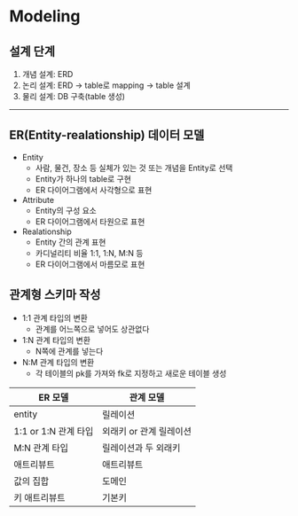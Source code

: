 # Modeling
## 설계 단계
1. 개념 설계: ERD
2. 논리 설계: ERD -> table로 mapping -> table 설계
3. 물리 설계: DB 구축(table 생성)


---

## ER(Entity-realationship) 데이터 모델
* Entity
    * 사람, 물건, 장소 등 실체가 있는 것 또는 개념을 Entity로 선택
    * Entity가 하나의 table로 구현
    * ER 다이어그램에서 사각형으로 표현
* Attribute
    * Entity의 구성 요소
    * ER 다이어그램에서 타원으로 표현
* Realationship
    * Entity 간의 관계 표현
    * 카디널리티 비율 1:1, 1:N, M:N 등
    * ER 다이어그램에서 마름모로 표현


## 관계형 스키마 작성
* 1:1 관계 타입의 변환
    * 관계를 어느쪽으로 넣어도 상관없다
* 1:N 관계 타입의 변환
    * N쪽에 관계를 넣는다
* N:M 관계 타입의 변환
    * 각 테이블의 pk를 가져와 fk로 지정하고 새로운 테이블 생성

|ER 모델|관계 모델|
|---|---|
|entity|릴레이션|
|1:1 or 1:N 관계 타입|외래키 or 관계 릴레이션|
|M:N 관계 타입|릴레이션과 두 외래키|
|애트리뷰트|애트리뷰트|
|값의 집합|도메인|
|키 애트리뷰트|기본키|


